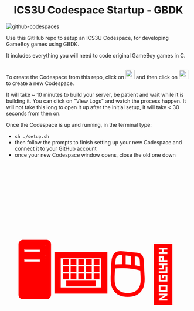 <h1 align="center"> ICS3U Codespace Startup - GBDK </h1>
<img src="https://github.com/Mr-Coxall/ICS3U-Codespace-Startup-GBDK/raw/main/images/GBDK.png" alt="github-codespaces" class="center">

Use this GitHub repo to setup an ICS3U Codespace, for developing GameBoy games using GBDK.

It includes everything you will need to code original GameBoy games in C.

<br>
To create the Codespace from this repo, click on <img src="https://github.com/Mr-Coxall/ICS3U-Codespace-Startup-GBDK/raw/main/images/code.png" alt="code" height="25"> and then click on <img src="https://github.com/Mr-Coxall/ICS3U-Codespace-Startup-GBDK/raw/main/images/codespace.png" alt="codespace" height="25"> to create a new Codespace.

It will take ~ 10 minutes to build your server, be patient and wait while it is building it. You can click on "View Logs" and watch the process happen. It will not take this long to open it up after the initial setup, it will take < 30 seconds from then on.

Once the Codespace is up and running, in the terminal type:
- `sh ./setup.sh`
- then follow the prompts to finish setting up your new Codespace and connect it to your GitHub account
- once your new Codespace window opens, close the old one down

<h1 style="color:red;font-size:150px;text-align:center;"> 🖥️⌨️🖱️🥷 </h1>
